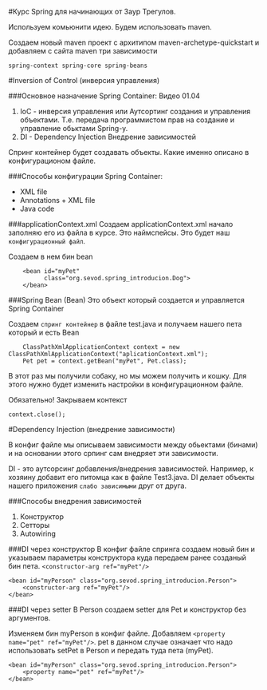 #Курс Spring для начинающих от Заур Трегулов.

Используем комьюнити идею. Будем использовать maven. 

Создаем новый maven проект с архитипом maven-archetype-quickstart и добавляем с сайта maven три зависимости   

`spring-context spring-core spring-beans`

#Inversion of Control (инверсия управления)

###Основное назначение Spring Container:
Видео 01.04
1. IoC - инверсия управления или Аутсортинг создания и управления объектами. Т.е. передача программистом прав на создание и управление обьктами Spring-у.
2. DI - Dependency Injection Внедрение зависимостей

Спринг контейнер будет создавать объекты. Какие именно описано в конфигурационом файле.

###Способы конфигурации Spring Container:
- XML file
- Annotations + XML file
- Java code


###applicationContext.xml
Cоздаем applicationContext.xml начало заполняю его из файла в курсе. Это наймспейсы. Это будет наш `конфигурационный файл`. 

Создаем в нем бин bean
````
    <bean id="myPet"
          class="org.sevod.spring_introducion.Dog">        
    </bean>
````

###Spring Bean (Bean)
Это объект который создается и управляется Spring Container

Создаем `спринг контейнер` в файле test.java и получаем нашего пета который и есть Bean

````
    ClassPathXmlApplicationContext context = new ClassPathXmlApplicationContext("aplicationContext.xml");
    Pet pet = context.getBean("myPet", Pet.class);
````

В этот раз мы получили собаку, но мы можем получить и кошку. Для этого нужно будет изменить настройки в конфигурационном файле.

Обязательно! Закрываем контекст

`context.close();`

#Dependency Injection (внедрение зависимости)

В конфиг файле мы описываем зависимости между обьектами (бинами) и на основании этого српинг сам внедряет эти зависимости.

DI - это аутсорсинг добавления/внедрения зависимостей. Например, к хозяину добавит его питомца как в файле Test3.java. DI делает объекты нашего приложения `слабо зависимыми` друг от друга.

###Способы внедрения зависимостей
1. Конструктор
2. Сетторы
3. Autowiring

###DI через конструктор
В конфиг файле спринга создаем новый бин и указываем параметры конструктора куда передаем ранее созданый бин пета. `<constructor-arg ref="myPet"/>`

    <bean id="myPerson" class="org.sevod.spring_introducion.Person">
        <constructor-arg ref="myPet"/>
    </bean>

###DI через setter
В Person создаем setter для Pet и конструктор без аргументов.

Изменяем бин myPerson в конфиг файле. Добавляем `<property name="pet" ref="myPet"/>`. pet в данном случае означает что надо использовать setPet в Person и передать туда пета (myPet).

    <bean id="myPerson" class="org.sevod.spring_introducion.Person">
        <property name="pet" ref="myPet"/>
    </bean>